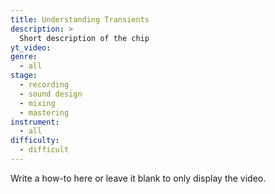 ```yaml
---
title: Understanding Transients
description: >
  Short description of the chip
yt_video:
genre:
  - all
stage:
  - recording
  - sound design
  - mixing
  - mastering
instrument:
  - all
difficulty:
  - difficult
---
```

Write a how-to here or leave it blank to only display the video.
